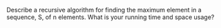 Describe a recursive algorithm for finding the maximum element in a sequence, S, of n elements. What is your running
time and space usage?